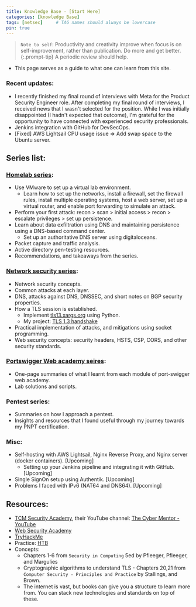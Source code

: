 ```yaml
---
title: Knowledge Base - [Start Here]
categories: [knowledge Base]
tags: [netsec]     # TAG names should always be lowercase
pin: true
---
```


> `Note to self`: Productivity and creativity improve when focus is on self-improvement, rather than publication. Do more and get better. 
{:.prompt-tip}
A periodic review should help.

- This page serves as a guide to what one can learn from this site.

### Recent updates:
- I recently finished my final round of interviews with Meta for the Product Security Engineer role. After completing my final round of interviews, I received news that I wasn't selected for the position. While I was initially disappointed (I hadn't expected that outcome), I'm grateful for the opportunity to have connected with experienced security professionals. 
- Jenkins integration with GitHub for DevSecOps.
- [Fixed] AWS Lightsail CPU usage issue => Add swap space to the Ubuntu server.

## Series list:
### [Homelab series](/posts/homelab_intro):
- Use VMware to set up a virtual lab environment.
    - Learn how to set up the networks, install a firewall, set the firewall rules, install multiple operating systems, host a web server, set up a virtual router, and enable port forwarding to simulate an attack.
- Perform your first attack: recon > scan > initial access > recon > escalate privileges > set up persistence.
- Learn about data exfiltration using DNS and maintaining persistence using a DNS-based command center.
    - Set up an authoritative DNS server using digitaloceans.
- Packet capture and traffic analysis. 
- Active directory pen-testing resources.
- Recommendations, and takeaways from the series. 

### [Network security series](/posts/network-security-intro):
- Network security concepts.
- Common attacks at each layer.
- DNS, attacks against DNS, DNSSEC, and short notes on BGP security properties.
- How a TLS session is established.
    - Implement [tls13.xargs.org](https://tls13.xargs.org/) using Python.
    - My project: [TLS 1.3 handshake](https://github.com/snabith/tls13_handshake)
- Practical implementation of attacks, and mitigations using socket programming.
- Web security concepts: security headers, HSTS, CSP, CORS, and other security standards.

### [Portswigger Web academy seires](/posts/burp-suite-intro):
- One-page summaries of what I learnt from each module of port-swigger web academy.
- Lab solutions and scripts.

### Pentest series:
- Summaries on how I approach a pentest. 
- Insights and resources that I found useful through my journey towards my PNPT certification. 

### Misc:
- Self-hosting with AWS Lightsail, Nginx Reverse Proxy, and Nginx server (docker containers). [Upcoming]
    - Setting up your Jenkins pipeline and integrating it with GitHub. [Upcoming]
- Single SignOn setup using Authentik. [Upcoming]
- Problems I faced with IPv6 (NAT64 and DNS64). [Upcoming]

## Resources:
- [TCM Security Academy](https://academy.tcm-sec.com/), their YouTube channel: [The Cyber Mentor - YouTube](https://www.youtube.com/@TCMSecurityAcademy)
- [Web Security Academy](https://portswigger.net/web-security)
- [TryHackMe](https://tryhackme.com/)
- Practice: [HTB](https://www.hackthebox.com/)
- Concepts: 
    - Chapters 1-6 from `Security in Computing` 5ed by Pfleeger, Pfleeger, and Margulies
    - Cryptographic algorithms to understand TLS - Chapters 20,21 from `Computer Security - Principles and Practice` by Stallings, and Brown. 
    - The internet is vast, but books can give you a structure to learn more from. You can stack new technologies and standards on top of these. 